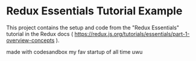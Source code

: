 # Redux Essentials Tutorial Example

This project contains the setup and code from the "Redux Essentials" tutorial in the Redux docs ( https://redux.js.org/tutorials/essentials/part-1-overview-concepts ).

made with codesandbox my fav startup of all time uwu
